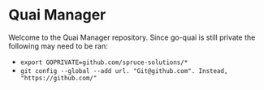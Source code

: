 # Quai Manager

Welcome to the Quai Manager repository. Since go-quai is still private the following may need to be ran:
- `export GOPRIVATE=github.com/spruce-solutions/*`
- `git config --global --add url. "Git@github.com". Instead, "https://github.com/"`
